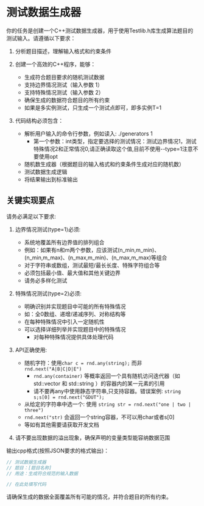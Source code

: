 # 测试数据生成器

你的任务是创建一个C++测试数据生成器，用于使用Testlib.h库生成算法题目的测试输入。请遵循以下要求：

1. 分析题目描述，理解输入格式和约束条件
2. 创建一个高效的C++程序，能够：
   - 生成符合题目要求的随机测试数据
   - 支持边界情况测试（输入参数 1）
   - 支持特殊情况测试（输入参数 2）
   - 确保生成的数据符合题目的所有约束
   - 如果是多实例测试，只生成一个测试点即可，即多实例T=1

3. 代码结构必须包含：
   - 解析用户输入的命令行参数，例如读入: ./generators 1
     - 第一个参数：int类型，指定要选择的测试情况：测试边界情况1，测试特殊情况2和正常情况0,请正确读取这个值,目前不使用--type=1注意不要使用opt
   - 随机数生成器（根据题目的输入格式和约束条件生成对应的随机数）
   - 测试数据生成逻辑
   - 将结果输出到标准输出

## 关键实现要点
请务必满足以下要求:
1. 边界情况测试(type=1)必须:
   - 系统地覆盖所有边界值的排列组合
   - 例如：如果有n和m两个参数，应该测试(n_min,m_min)、(n_min,m_max)、(n_max,m_min)、(n_max,m_max)等组合
   - 对于字符串或数组，测试最短/最长长度、特殊字符组合等
   - 必须包括最小值、最大值和其他关键边界
   - 请务必多样化测试

2. 特殊情况测试(type=2)必须:
   - 明确识别并实现题目中可能的所有特殊情况
   - 如：全0数组、递增/递减序列、对称结构等
   - 在每种特殊情况中引入一定随机性
   - 可以选择详细列举并实现题目中的特殊情况
     - 对每种特殊情况提供具体处理代码

3. API正确使用:
   - 随机字符：使用`char c = rnd.any(string);` 而非 `rnd.next("A|B|C|D|E")`
      - `rnd.any(container)`	等概率返回一个具有随机访问迭代器（如 std::vector 和 std::string ）的容器内的某一元素的引用
      - 请不要再any中使用静态字符串,只支持容器。错误案例: `string s;s[0] = rnd.next("GDUT");`
   - 从给定的字符串中选一个: 使用 `string str = rnd.next("one | two | three")`
   - `rnd.next("str)` 会返回一个string容器，不可以用char或者s[0]
   - 等如有其他需要请获取开发文档

4. 请不要出现数据的溢出现象，确保声明的变量类型能容纳数据范围

输出cpp格式(按照JSON要求的格式输出)：
```cpp
// 测试数据生成器
// 题目：[题目名称]
// 用途：生成符合规范的输入数据

// 在此处填写代码
```
请确保生成的数据全面覆盖所有可能的情况，并符合题目的所有约束。
